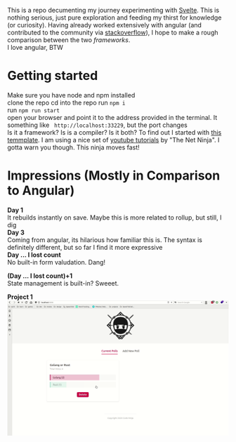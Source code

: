 This is a repo decumenting my journey experimenting with [Svelte](https://svelte.dev). This is nothing serious, just pure exploration
and feeding my thirst for knowledge (or curiosity). Having already worked extensively with angular (and contributed to the community via [stackoverflow](https://stackoverflow.com/users/5927361/kisinga?tab=profile)), I hope to make a rough comparison between the two _frameworks_.  
I love angular, BTW  

# Getting started
Make sure you have node and npm installed  
clone the repo
cd into the repo
run `npm i`  
run `npm run start`  
open your browser and point it to the address provided in the terminal. It something like ` http://localhost:33229`, but the port changes  
Is it a framework? Is is a compiler? Is it both? To find out I started with [this temmplate](https://github.com/sveltejs/template).
I am using a nice set of [youtube tutorials](https://www.youtube.com/playlist?list=PL4cUxeGkcC9hlbrVO_2QFVqVPhlZmz7tO) by "The Net Ninja". I gotta warn you though. This ninja moves fast!

# Impressions (Mostly in Comparison to Angular)
**Day 1**  
It rebuilds instantly on save. Maybe this is more related to rollup, but still, I dig  
**Day 3**  
Coming from angular, its hilarious how familiar this is. The syntax is definitely different, but so far I find it more expressive  
**Day ... I lost count**  
No built-in form valudation. Dang!

**(Day ... I lost count)+1**  
State management is built-in? Sweeet.
  
  
**Project 1**
![polls](/simple-polls/assets/screenshots/recording.gif)